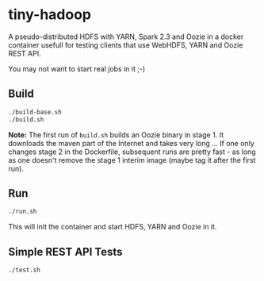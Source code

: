 # tiny-hadoop
A pseudo-distributed HDFS with YARN, Spark 2.3 and Oozie in a docker container usefull for testing clients that use WebHDFS, YARN and Oozie REST API.

You may not want to start real jobs in it ;-)

## Build

```bash
./build-base.sh
./build.sh
```

**Note:** The first run of `build.sh` builds an Oozie binary in stage 1. It downloads the maven part of the Internet and takes very long ...
If one only changes stage 2 in the Dockerfile, subsequent runs are pretty fast - as long as one doesn't remove the stage 1 interim image (maybe tag it after the first run).


## Run

```bash
./run.sh
```

This will init the container and start HDFS, YARN and Oozie in it.

## Simple REST API Tests

```bash
./test.sh
```

